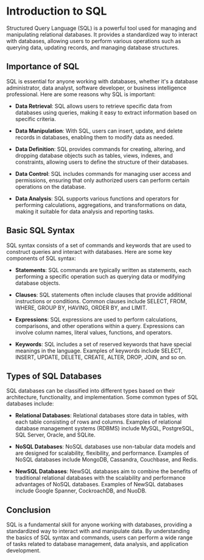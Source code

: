 # Introduction to SQL

Structured Query Language (SQL) is a powerful tool used for managing and manipulating relational databases. It provides a standardized way to interact with databases, allowing users to perform various operations such as querying data, updating records, and managing database structures.

## Importance of SQL

SQL is essential for anyone working with databases, whether it's a database administrator, data analyst, software developer, or business intelligence professional. Here are some reasons why SQL is important:

- **Data Retrieval**: SQL allows users to retrieve specific data from databases using queries, making it easy to extract information based on specific criteria.
  
- **Data Manipulation**: With SQL, users can insert, update, and delete records in databases, enabling them to modify data as needed.

- **Data Definition**: SQL provides commands for creating, altering, and dropping database objects such as tables, views, indexes, and constraints, allowing users to define the structure of their databases.

- **Data Control**: SQL includes commands for managing user access and permissions, ensuring that only authorized users can perform certain operations on the database.

- **Data Analysis**: SQL supports various functions and operators for performing calculations, aggregations, and transformations on data, making it suitable for data analysis and reporting tasks.

## Basic SQL Syntax

SQL syntax consists of a set of commands and keywords that are used to construct queries and interact with databases. Here are some key components of SQL syntax:

- **Statements**: SQL commands are typically written as statements, each performing a specific operation such as querying data or modifying database objects.

- **Clauses**: SQL statements often include clauses that provide additional instructions or conditions. Common clauses include SELECT, FROM, WHERE, GROUP BY, HAVING, ORDER BY, and LIMIT.

- **Expressions**: SQL expressions are used to perform calculations, comparisons, and other operations within a query. Expressions can involve column names, literal values, functions, and operators.

- **Keywords**: SQL includes a set of reserved keywords that have special meanings in the language. Examples of keywords include SELECT, INSERT, UPDATE, DELETE, CREATE, ALTER, DROP, JOIN, and so on.

## Types of SQL Databases

SQL databases can be classified into different types based on their architecture, functionality, and implementation. Some common types of SQL databases include:

- **Relational Databases**: Relational databases store data in tables, with each table consisting of rows and columns. Examples of relational database management systems (RDBMS) include MySQL, PostgreSQL, SQL Server, Oracle, and SQLite.

- **NoSQL Databases**: NoSQL databases use non-tabular data models and are designed for scalability, flexibility, and performance. Examples of NoSQL databases include MongoDB, Cassandra, Couchbase, and Redis.

- **NewSQL Databases**: NewSQL databases aim to combine the benefits of traditional relational databases with the scalability and performance advantages of NoSQL databases. Examples of NewSQL databases include Google Spanner, CockroachDB, and NuoDB.

## Conclusion

SQL is a fundamental skill for anyone working with databases, providing a standardized way to interact with and manipulate data. By understanding the basics of SQL syntax and commands, users can perform a wide range of tasks related to database management, data analysis, and application development.
